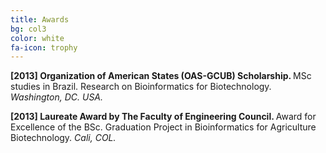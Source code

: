 ```yaml
---
title: Awards
bg: col3
color: white
fa-icon: trophy
---
```



<p>
	<i class="fa fa-shield" aria-hidden="true"></i> <strong>[2013] Organization of American States (OAS-GCUB) Scholarship. </strong> 
	MSc studies in Brazil. Research on Bioinformatics for Biotechnology. <em>Washington, DC. USA.</em>
	</p>

<p>
	<i class="fa fa-shield" aria-hidden="true"></i> <strong>[2013] Laureate Award by The Faculty of Engineering Council. </strong> 
	Award for Excellence of the BSc. Graduation Project in Bioinformatics for Agriculture Biotechnology. <em>Cali, COL.</em>
	</p>





